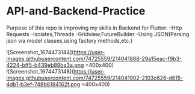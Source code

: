 # API-and-Backend-Practice
Purpose of this repo is improving my skills in Backend for Flutter:
-Http Requests
-Isolates,Threads
-Gridview,FutureBuilder
-Using JSON(Parsing json via model classes,using factory methods,etc.)

![Screenshot_1674473144](https://user-images.githubusercontent.com/74725559/214041888-29a15eac-f9b3-4224-bff5-b439eb89ba3a.png =400x400)  
![Screenshot_1674473148](https://user-images.githubusercontent.com/74725559/214041902-2103c626-d615-4db1-b3ef-748b8184162f.png =400x400)






